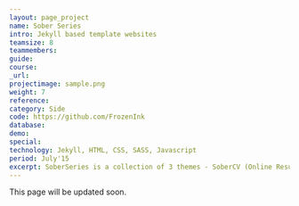 ```yaml
---
layout: page_project
name: Sober Series
intro: Jekyll based template websites
teamsize: 8
teammembers: 
guide: 
course: 
_url: 
projectimage: sample.png
weight: 7
reference: 
category: Side
code: https://github.com/FrozenInk
database:
demo:
special:
technology: Jekyll, HTML, CSS, SASS, Javascript
period: July'15
excerpt: SoberSeries is a collection of 3 themes - SoberCV (Online Resume), SoberPortfolio (Online Design Portfolio), SoberOrg (Online Organisation), all with the distinct characteristic of being simple, well-organized, easy-to-use and visually pleasing.
---
```

This page will be updated soon.